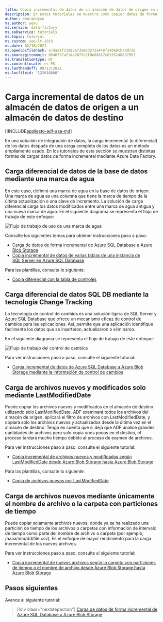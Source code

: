 ```yaml
---
title: Copia incremental de datos de un almacén de datos de origen en un almacén de datos de destino
description: En estos tutoriales se muestra cómo copiar datos de forma incremental de un almacén de datos de origen a un almacén de datos de destino. La primera de ellas copia los datos de una tabla.
author: dearandyxu
ms.author: yexu
ms.service: data-factory
ms.subservice: tutorials
ms.topic: tutorial
ms.custom: seo-lt-2019
ms.date: 02/18/2021
ms.openlocfilehash: a7dae1f33583a7350dd273a44efa90e9cb7dd725
ms.sourcegitcommit: 0046757af1da267fc2f0e88617c633524883795f
ms.translationtype: HT
ms.contentlocale: es-ES
ms.lasthandoff: 08/13/2021
ms.locfileid: "122638860"
---
```

# <a name="incrementally-load-data-from-a-source-data-store-to-a-destination-data-store"></a>Carga incremental de datos de un almacén de datos de origen a un almacén de datos de destino

[!INCLUDE[appliesto-adf-asa-md](includes/appliesto-adf-asa-md.md)]

En una solución de integración de datos, la carga incremental (o diferencial) de los datos después de una carga completa de los datos es un método ampliamente usado. En los tutoriales de esta sección se muestran distintas formas de cargar datos de forma incremental mediante Azure Data Factory.

## <a name="delta-data-loading-from-database-by-using-a-watermark"></a>Carga diferencial de datos de la base de datos mediante una marca de agua
En este caso, definirá una marca de agua en la base de datos de origen. Una marca de agua es una columna que tiene la marca de tiempo de la última actualización o una clave de incremento. La solución de carga diferencial carga los datos modificados entre una marca de agua antigua y una nueva marca de agua. En el siguiente diagrama se representa el flujo de trabajo de este enfoque: 

![Flujo de trabajo de uso de una marca de agua](media/tutorial-incremental-copy-overview/workflow-using-watermark.png)

Consulte los siguientes temas para obtener instrucciones paso a paso: 
- [Carga de datos de forma incremental de Azure SQL Database a Azure Blob Storage](tutorial-incremental-copy-powershell.md)
- [Copia incremental de datos de varias tablas de una instancia de SQL Server en Azure SQL Database](tutorial-incremental-copy-multiple-tables-powershell.md)

Para las plantillas, consulte lo siguiente:
- [Copia diferencial con la tabla de controles](solution-template-delta-copy-with-control-table.md)

## <a name="delta-data-loading-from-sql-db-by-using-the-change-tracking-technology"></a>Carga diferencial de datos SQL DB mediante la tecnología Change Tracking
La tecnología de control de cambios es una solución ligera de SQL Server y Azure SQL Database que ofrece un mecanismo eficaz de control de cambios para las aplicaciones. Así, permite que una aplicación identifique fácilmente los datos que se insertaron, actualizaron o eliminaron. 

En el siguiente diagrama se representa el flujo de trabajo de este enfoque:

![Flujo de trabajo del control de cambios](media/tutorial-incremental-copy-overview/workflow-using-change-tracking.png)

Para ver instrucciones paso a paso, consulte el siguiente tutorial: <br/>
- [Carga incremental de datos de Azure SQL Database a Azure Blob Storage mediante la información de control de cambios](tutorial-incremental-copy-change-tracking-feature-powershell.md)

## <a name="loading-new-and-changed-files-only-by-using-lastmodifieddate"></a>Carga de archivos nuevos y modificados solo mediante LastModifiedDate
Puede copiar los archivos nuevos y modificados en el almacén de destino utilizando solo LastModifiedDate. ADF examinará todos los archivos del almacén de origen, aplicará el filtro de archivos con LastModifiedDate, y copiará solo los archivos nuevos y actualizados desde la última vez en el almacén de destino.  Tenga en cuenta que si deja que ADF analice grandes cantidades de archivos pero solo copia unos pocos en el destino, el proceso tardará mucho tiempo debido al proceso de examen de archivos.   

Para ver instrucciones paso a paso, consulte el siguiente tutorial: <br/>
- [Copia incremental de archivos nuevos y modificados según LastModifiedDate desde Azure Blob Storage hasta Azure Blob Storage](tutorial-incremental-copy-lastmodified-copy-data-tool.md)

Para las plantillas, consulte lo siguiente:
- [Copia de archivos nuevos por LastModifiedDate](solution-template-copy-new-files-lastmodifieddate.md)

## <a name="loading-new-files-only-by-using-time-partitioned-folder-or-file-name"></a>Carga de archivos nuevos mediante únicamente el nombre de archivo o la carpeta con particiones de tiempo
Puede copiar solamente archivos nuevos, donde ya se ha realizado una partición de tiempo de los archivos o carpetas con información de intervalo de tiempo como parte del nombre de archivo o carpeta (por ejemplo, /aaaa/mm/dd/file.csv). Es el enfoque de mayor rendimiento para la carga incremental de los nuevos archivos. 

Para ver instrucciones paso a paso, consulte el siguiente tutorial: <br/>
- [Copia incremental de nuevos archivos según la carpeta con particiones de tiempo o el nombre de archivo desde Azure Blob Storage hasta Azure Blob Storage](tutorial-incremental-copy-partitioned-file-name-copy-data-tool.md)

## <a name="next-steps"></a>Pasos siguientes
Avance al siguiente tutorial: 

> [!div class="nextstepaction"]
>[Carga de datos de forma incremental de Azure SQL Database a Azure Blob Storage](tutorial-incremental-copy-powershell.md)

